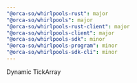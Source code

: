 ```yaml
---
"@orca-so/whirlpools-rust": major
"@orca-so/whirlpools": major
"@orca-so/whirlpools-rust-client": major
"@orca-so/whirlpools-client": major
"@orca-so/whirlpools-sdk": minor
"@orca-so/whirlpools-program": minor
"@orca-so/whirlpools-sdk-cli": minor
---
```


Dynamic TickArray
